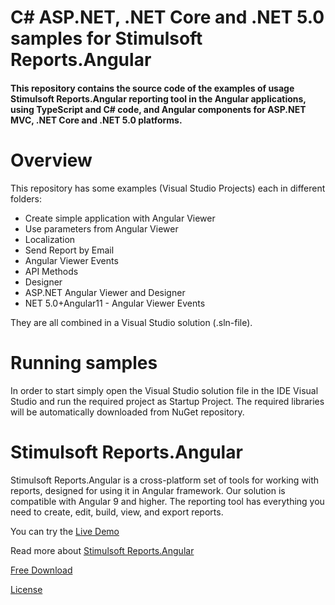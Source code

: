 # C# ASP.NET, .NET Core and .NET 5.0 samples for Stimulsoft Reports.Angular

#### This repository contains the source code of the examples of usage Stimulsoft Reports.Angular reporting tool in the Angular applications, using TypeScript and C# code, and Angular components for ASP.NET MVC, .NET Core and .NET 5.0 platforms.

# Overview
This repository has some examples (Visual Studio Projects) each in different folders:
* Create simple application with Angular Viewer
* Use parameters from Angular Viewer
* Localization
* Send Report by Email
* Angular Viewer Events
* API Methods
* Designer
* ASP.NET Angular Viewer and Designer
* NET 5.0+Angular11 - Angular Viewer Events

They are all combined in a Visual Studio solution (.sln-file).

# Running samples
In order to start simply open the Visual Studio solution file in the IDE Visual Studio and run the required project as Startup Project. The required libraries will be automatically downloaded from NuGet repository.

# Stimulsoft Reports.Angular
Stimulsoft Reports.Angular is a cross-platform set of tools for working with reports, designed for using it in Angular framework. Our solution is compatible with Angular 9 and higher. The reporting tool has everything you need to create, edit, build, view, and export reports.

You can try the [Live Demo](http://demo.stimulsoft.com/#Net)

Read more about [Stimulsoft Reports.Angular](https://www.stimulsoft.com/en/products/reports-angular)

[Free Download](https://www.stimulsoft.com/en/downloads)

[License](LICENSE.md)

